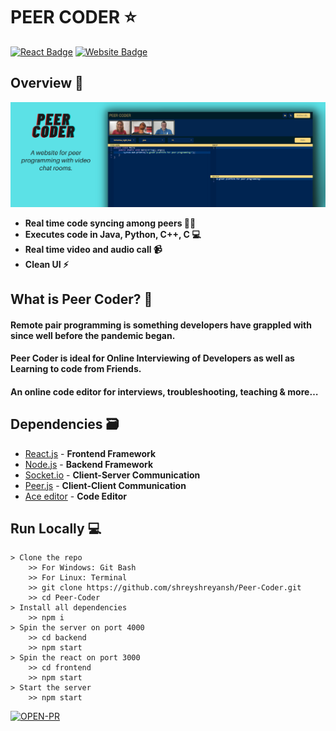 # PEER CODER ⭐

[![React Badge](http://img.shields.io/badge/Powered%20By-React-blue?style=for-the-badge&logo=react)](https://reactjs.org/)
[![Website Badge](https://img.shields.io/badge/Visit-Now-green?style=for-the-badge&logo=vercel)](https://shreyshreyansh.github.io/Peer-Coder-Web/)


## Overview 👀

![](readme_resource/githubLL.png)
- **Real time code syncing among peers 👨‍💻**
- **Executes code in Java, Python, C++, C 💻**
- **Real time video and audio call 📹**
- **Clean UI ⚡**

## What is Peer Coder? 🤔

#### Remote pair programming is something developers have grappled with since well before the pandemic began. 
#### Peer Coder is ideal for Online Interviewing of Developers as well as Learning to code from Friends.
#### An online code editor for interviews, troubleshooting, teaching & more…

## Dependencies 🗃

- [React.js](https://reactjs.org/) - **Frontend Framework**
- [Node.js](https://nodejs.org/en/) - **Backend Framework**
- [Socket.io](https://socket.io/) - **Client-Server Communication**
- [Peer.js](https://peerjs.com/) - **Client-Client Communication**
- [Ace editor](https://www.npmjs.com/package/react-ace) - **Code Editor**

## Run Locally 💻

```
> Clone the repo
    >> For Windows: Git Bash
    >> For Linux: Terminal
    >> git clone https://github.com/shreyshreyansh/Peer-Coder.git
    >> cd Peer-Coder
> Install all dependencies
    >> npm i
> Spin the server on port 4000
    >> cd backend
    >> npm start
> Spin the react on port 3000
    >> cd frontend
    >> npm start
> Start the server
    >> npm start
```

[![OPEN-PR](https://img.shields.io/badge/Open%20For-PR-orange?style=for-the-badge&logo=github)](https://github.com/shreyshreyansh/Peer-Coder)
